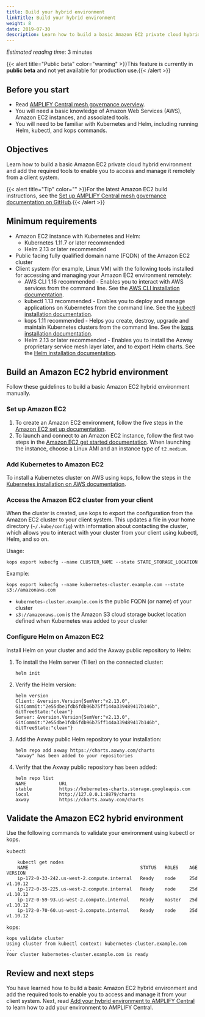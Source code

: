 ```yaml
---
title: Build your hybrid environment
linkTitle: Build your hybrid environment
weight: 8
date: 2019-07-30
description: Learn how to build a basic Amazon EC2 private cloud hybrid environment and add the required tools to enable you to access and manage it remotely from a client system.
---
```


*Estimated reading time*: 3 minutes

{{< alert title="Public beta" color="warning" >}}This feature is currently in **public beta** and not yet available for production use.{{< /alert >}}

## Before you start

* Read [AMPLIFY Central mesh governance overview](/docs/central/hybrid_overview).
* You will need a basic knowledge of Amazon Web Services (AWS), Amazon EC2 instances, and associated tools.
* You will need to be familiar with Kubernetes and Helm, including running Helm, kubectl, and kops commands.

## Objectives

Learn how to build a basic Amazon EC2 private cloud hybrid environment and add the required tools to enable you to access and manage it remotely from a client system.

{{< alert title="Tip" color="" >}}For the latest Amazon EC2 build instructions, see the [Set up AMPLIFY Central mesh governance documentation on GitHub](https://github.com/Axway/Setup-Amplify-Mesh-Governance).{{< /alert >}}

## Minimum requirements

* Amazon EC2 instance with Kubernetes and Helm:
    * Kubernetes 1.11.7 or later recommended
    * Helm 2.13 or later recommended
* Public facing fully qualified domain name (FQDN) of the Amazon EC2 cluster
* Client system (for example, Linux VM) with the following tools installed for accessing and managing your Amazon EC2 environment remotely:
    * AWS CLI 1.16 recommended - Enables you to interact with AWS services from the command line. See the [AWS CLI installation documentation](https://docs.aws.amazon.com/cli/latest/userguide/li-chap-install.html).
    * kubectl 1.13 recommended - Enables you to deploy and manage applications on Kubernetes from the command line. See the [kubectl installation documentation](https://kubernetes.io/docs/tasks/tools/install-kubectl/).
    * kops 1.11 recommended - Helps you create, destroy, upgrade and maintain Kubernetes clusters from the command line. See the [kops installation documentation](https://github.com/kubernetes/kops/blob/master/docs/install.md).
    * Helm 2.13 or later recommended - Enables you to install the Axway proprietary service mesh layer later, and to export Helm charts. See the [Helm installation documentation](https://helm.sh/docs/using_helm/#installing-helm).

## Build an Amazon EC2 hybrid environment

Follow these guidelines to build a basic Amazon EC2 hybrid environment manually.

### Set up Amazon EC2

1. To create an Amazon EC2 environment, follow the five steps in the [Amazon EC2 set up documentation](https://docs.aws.amazon.com/AWSEC2/latest/UserGuide/get-set-up-for-amazon-ec2.html).
2. To launch and connect to an Amazon EC2 instance, follow the first two steps in the [Amazon EC2 get started documentation](https://docs.aws.amazon.com/AWSEC2/latest/UserGuide/EC2_GetStarted.html). When launching the instance, choose a Linux AMI and an instance type of `t2.medium`.

### Add Kubernetes to Amazon EC2

To install a Kubernetes cluster on AWS using kops, follow the steps in the [Kubernetes installation on AWS documentation](https://kubernetes.io/docs/setup/custom-cloud/kops/).

### Access the Amazon EC2 cluster from your client

When the cluster is created, use kops to export the configuration from the Amazon EC2 cluster to your client system. This updates a file in your home directory (`~/.kube/config`) with information about contacting the cluster, which allows you to interact with your cluster from your client using kubectl, Helm, and so on.

Usage:

```
kops export kubecfg --name CLUSTER_NAME --state STATE_STORAGE_LOCATION
```

Example:

```
kops export kubecfg --name kubernetes-cluster.example.com --state s3://amazonaws.com
```

* `kubernetes-cluster.example.com` is the public FQDN (or name) of your cluster
* `s3://amazonaws.com` is the Amazon S3 cloud storage bucket location defined when Kubernetes was added to your cluster

### Configure Helm on Amazon EC2

Install Helm on your cluster and add the Axway public repository to Helm:

1. To install the Helm server (Tiller) on the connected cluster:

    ```
    helm init
    ```

2. Verify the Helm version:

    ```
    helm version
    Client: &version.Version{SemVer:"v2.13.0", GitCommit:"2e55dbe1fdb5fdb96b75ff144a339489417b146b", GitTreeState:"clean"}
    Server: &version.Version{SemVer:"v2.13.0", GitCommit:"2e55dbe1fdb5fdb96b75ff144a339489417b146b", GitTreeState:"clean"}
    ```

3. Add the Axway public Helm repository to your installation:

    ```
    helm repo add axway https://charts.axway.com/charts
    "axway" has been added to your repositories
    ```

4. Verify that the Axway public repository has been added:

    ```
    helm repo list
    NAME            URL
    stable          https://kubernetes-charts.storage.googleapis.com
    local           http://127.0.0.1:8879/charts
    axway           https://charts.axway.com/charts
    ```

## Validate the Amazon EC2 hybrid environment

Use the following commands to validate your environment using kubectl or kops.

kubectl:

```
    kubectl get nodes
    NAME                                         STATUS   ROLES    AGE   VERSION
    ip-172-0-33-242.us-west-2.compute.internal   Ready    node     25d   v1.10.12
    ip-172-0-35-225.us-west-2.compute.internal   Ready    node     25d   v1.10.12
    ip-172-0-59-93.us-west-2.compute.internal    Ready    master   25d   v1.10.12
    ip-172-0-70-60.us-west-2.compute.internal    Ready    node     25d   v1.10.12
```

kops:

```
kops validate cluster
Using cluster from kubectl context: kubernetes-cluster.example.com
...
Your cluster kubernetes-cluster.example.com is ready
```

## Review and next steps

You have learned how to build a basic Amazon EC2 hybrid environment and add the required tools to enable you to access and manage it from your client system. Next, read [Add your hybrid environment to AMPLIFY Central](/docs/central/add_hybrid_env) to learn how to add your environment to AMPLIFY Central.
